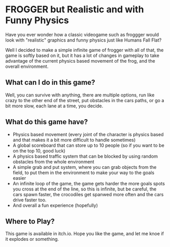 # FROGGER but Realistic and with Funny Physics

Have you ever wonder how a classic videogame such as froggger would look with "realistic" graphics and funny physics just like Humans Fall Flat?

Well I decided to make a simple infinite game of frogger with all of that, the game is softly based on it, but it has a lot of changes in gameplay to take advantage of the current physics based movement of the frog, and the overall environment.

## What can I do in this game?

Well, you can survive with anything, there are multiple options, run like crazy to the other end of the street, put obstacles in the cars paths, or go a bit more slow, each lane at a time, you decide.

## What do this game have?

- Physics based movement (every joint of the character is physics based and that makes it a bit more difficult to handle sometimes)
- A global scoreboard that can store up to 10 people (so if you want to be on the top 10, good luck)
- A physics based traffic system that can be blocked by using random obstacles from the whole environment
- A simple grab and put system, where you can grab objects from the field, to put them in the environment to make your way to the goals easier
- An infinite loop of the game, the game gets harder the more goals spots you cross at the end of the line, so this is infinite, but be careful, the cars spawn faster, the crocodiles get spanwed more often and the cars drive faster too.
- And overall a fun experience (hopefully)

## Where to Play?

This game is available in itch.io. Hope you like the game, and let me knoe if it explodes or something.